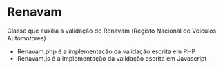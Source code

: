 # Renavam

Classe que auxilia a validação do Renavam (Registo Nacional  de Veiculos Automotores)<br>

- Renavam.php é a implementação da validação escrita em PHP<br>
- Renavam.js é a implementação da validação escrita em Javascript 
